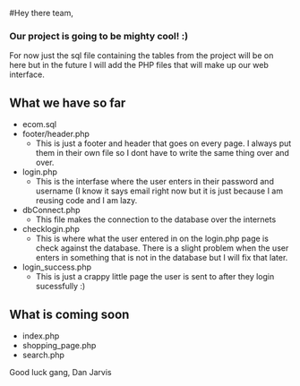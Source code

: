 #Hey there team,

### Our project is going to be mighty cool! :)

For now just the sql file containing the tables from the project will be on here
but in the future I will add the PHP files that will make up our web interface.

## What we have so far
* ecom.sql
* footer/header.php
  * This is just a footer and header that goes on every page. I always put them in their own file so I dont have to write the same thing over and over.
* login.php
  * This is the interfase where the user enters in their password and username (I know it says email right now but it is just because I am reusing code and I am lazy.
* dbConnect.php
  * This file makes the connection to the database over the internets
* checklogin.php
  * This is where what the user entered in on the login.php page is check against the database. There is a slight problem when the user enters in something that is not in the database but I will fix that later.
* login_success.php
  * This is just a crappy little page the user is sent to after they login sucessfully :)

## What is coming soon

* index.php
* shopping_page.php
* search.php

Good luck gang,
Dan Jarvis
